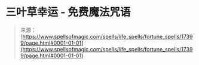 <!--yml

类别：未分类

日期：2024年06月12日 18:58:26

-->

# 三叶草幸运 - 免费魔法咒语

> 来源：[https://www.spellsofmagic.com/spells/life_spells/fortune_spells/17399/page.html#0001-01-01](https://www.spellsofmagic.com/spells/life_spells/fortune_spells/17399/page.html#0001-01-01)
